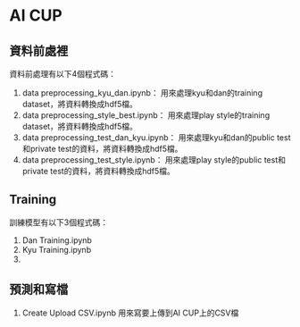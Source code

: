 # AI CUP

## 資料前處裡
資料前處理有以下4個程式碼：
1. data preprocessing_kyu_dan.ipynb：
    用來處理kyu和dan的training dataset，將資料轉換成hdf5檔。
3. data preprocessing_style_best.ipynb：
    用來處理play style的training dataset，將資料轉換成hdf5檔。
5. data preprocessing_test_dan_kyu.ipynb：
    用來處理kyu和dan的public test和private test的資料，將資料轉換成hdf5檔。
7. data preprocessing_test_style.ipynb：
    用來處理play style的public test和private test的資料，將資料轉換成hdf5檔。
    
## Training
訓練模型有以下3個程式碼：
1. Dan Training.ipynb
2. Kyu Training.ipynb
3. 

## 預測和寫檔
1. Create Upload CSV.ipynb
    用來寫要上傳到AI CUP上的CSV檔
